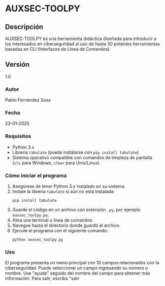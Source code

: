 # AUXSEC-TOOLPY

## Descripción
AUXSEC-TOOLPY es una herramienta didáctica diseñada para introducir a los interesados en ciberseguridad al uso de hasta 30 potentes herramientas basadas en CLI (Interfaces de Línea de Comandos).

## Versión
1.0

### Autor
Pablo Fernández Sosa

### Fecha
23-01-2025

### Requisitos
- Python 3.x
- Librería `tabulate` (puede instalarse con `pip install tabulate`)
- Sistema operativo compatible con comandos de limpieza de pantalla (`cls` para Windows, `clear` para Unix/Linux)

### Cómo iniciar el programa
1. Asegúrese de tener Python 3.x instalado en su sistema.
2. Instale la librería `tabulate` si aún no está instalada:
   ```
   pip install tabulate
   ```
3. Guarde el código en un archivo con extensión `.py`, por ejemplo `auxsec_toolpy.py`.
4. Abra una terminal o línea de comandos.
5. Navegue hasta el directorio donde guardó el archivo.
6. Ejecute el programa con el siguiente comando:
   ```
   python auxsec_toolpy.py
   ```

### Uso
El programa presenta un menú principal con 10 campos relacionados con la ciberseguridad. Puede seleccionar un campo ingresando su número o nombre. Use "ayuda" seguido del nombre del campo para obtener más información. Para salir, escriba "salir
